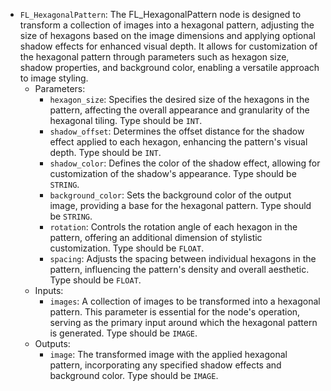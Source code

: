 - `FL_HexagonalPattern`: The FL_HexagonalPattern node is designed to transform a collection of images into a hexagonal pattern, adjusting the size of hexagons based on the image dimensions and applying optional shadow effects for enhanced visual depth. It allows for customization of the hexagonal pattern through parameters such as hexagon size, shadow properties, and background color, enabling a versatile approach to image styling.
    - Parameters:
        - `hexagon_size`: Specifies the desired size of the hexagons in the pattern, affecting the overall appearance and granularity of the hexagonal tiling. Type should be `INT`.
        - `shadow_offset`: Determines the offset distance for the shadow effect applied to each hexagon, enhancing the pattern's visual depth. Type should be `INT`.
        - `shadow_color`: Defines the color of the shadow effect, allowing for customization of the shadow's appearance. Type should be `STRING`.
        - `background_color`: Sets the background color of the output image, providing a base for the hexagonal pattern. Type should be `STRING`.
        - `rotation`: Controls the rotation angle of each hexagon in the pattern, offering an additional dimension of stylistic customization. Type should be `FLOAT`.
        - `spacing`: Adjusts the spacing between individual hexagons in the pattern, influencing the pattern's density and overall aesthetic. Type should be `FLOAT`.
    - Inputs:
        - `images`: A collection of images to be transformed into a hexagonal pattern. This parameter is essential for the node's operation, serving as the primary input around which the hexagonal pattern is generated. Type should be `IMAGE`.
    - Outputs:
        - `image`: The transformed image with the applied hexagonal pattern, incorporating any specified shadow effects and background color. Type should be `IMAGE`.
